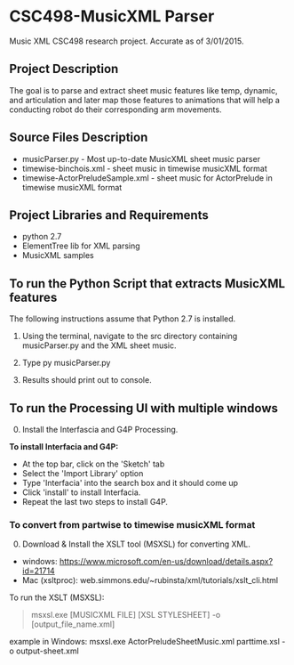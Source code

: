# CSC498-MusicXML Parser
Music XML CSC498 research project. Accurate as of 3/01/2015.

## Project Description
The goal is to parse and extract sheet music features like temp, dynamic, and articulation and later map those features to animations that will help a conducting robot do their corresponding arm movements.

## Source Files Description
- musicParser.py - Most up-to-date MusicXML sheet music parser
- timewise-binchois.xml - sheet music in timewise musicXML format
- timewise-ActorPreludeSample.xml - sheet music for ActorPrelude in timewise musicXML format
## Project Libraries and Requirements
- python 2.7
- ElementTree lib for XML parsing
- MusicXML samples

## To run the Python Script that extracts MusicXML features
The following instructions assume that Python 2.7 is installed.

1) Using the terminal, navigate to the src directory containing musicParser.py and the XML sheet music.

2) Type py musicParser.py 

3) Results should print out to console. 

## To run the Processing UI with multiple windows
0) Install the Interfascia and G4P Processing. 

 <b>To install Interfacia and G4P:</b>
- At the top bar, click on the 'Sketch' tab
- Select the 'Import Library' option
- Type 'Interfacia' into the search box and it should come up
- Click 'install' to install Interfacia.
- Repeat the last two steps to install G4P.

### To convert from partwise to timewise musicXML format
0) Download & Install the XSLT tool (MSXSL) for converting XML. 
 - windows: https://www.microsoft.com/en-us/download/details.aspx?id=21714
 - Mac (xsltproc): web.simmons.edu/~rubinsta/xml/tutorials/xslt_cli.html

To run the XSLT (MSXSL):
> msxsl.exe [MUSICXML FILE] [XSL STYLESHEET] -o [output_file_name.xml]

example in Windows:
msxsl.exe ActorPreludeSheetMusic.xml parttime.xsl -o output-sheet.xml

